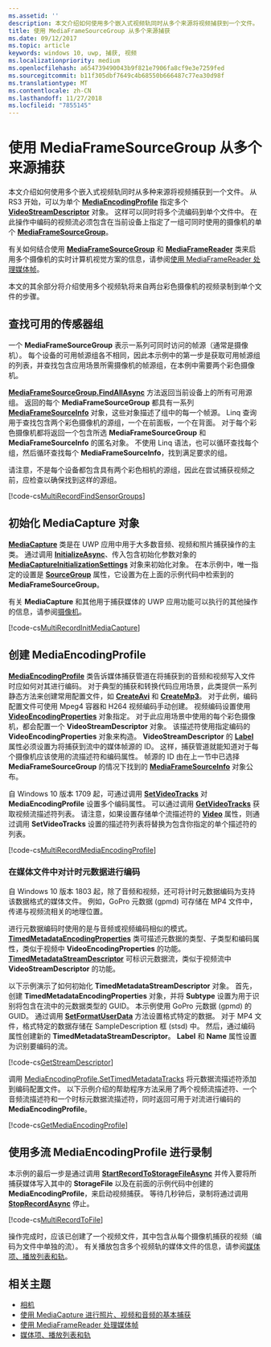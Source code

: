 ```yaml
---
ms.assetid: ''
description: 本文介绍如何使用多个嵌入式视频轨同时从多个来源将视频捕获到一个文件。
title: 使用 MediaFrameSourceGroup 从多个来源捕获
ms.date: 09/12/2017
ms.topic: article
keywords: windows 10, uwp, 捕获, 视频
ms.localizationpriority: medium
ms.openlocfilehash: a654739490043b9f821e7906fa8cf9e3e7259fed
ms.sourcegitcommit: b11f305dbf7649c4b68550b666487c77ea30d98f
ms.translationtype: MT
ms.contentlocale: zh-CN
ms.lasthandoff: 11/27/2018
ms.locfileid: "7855145"
---
```

# <a name="capture-from-multiple-sources-using-mediaframesourcegroup"></a>使用 MediaFrameSourceGroup 从多个来源捕获

本文介绍如何使用多个嵌入式视频轨同时从多种来源将视频捕获到一个文件。 从 RS3 开始，可以为单个 **[MediaEncodingProfile](https://docs.microsoft.com/uwp/api/windows.media.mediaproperties.mediaencodingprofile)** 指定多个 **[VideoStreamDescriptor](https://docs.microsoft.com/uwp/api/windows.media.core.videostreamdescriptor)** 对象。 这样可以同时将多个流编码到单个文件中。 在此操作中编码的视频流必须包含在当前设备上指定了一组可同时使用的摄像机的单个 **[MediaFrameSourceGroup](https://docs.microsoft.com/uwp/api/windows.media.capture.frames.mediaframesourcegroup)**。 

有关如何结合使用 **[MediaFrameSourceGroup](https://docs.microsoft.com/uwp/api/windows.media.capture.frames.mediaframesourcegroup)** 和 **[MediaFrameReader](https://docs.microsoft.com/uwp/api/windows.media.capture.frames.mediaframereader)** 类来启用多个摄像机的实时计算机视觉方案的信息，请参阅[使用 MediaFrameReader 处理媒体帧](process-media-frames-with-mediaframereader.md)。

本文的其余部分将介绍使用多个视频轨将来自两台彩色摄像机的视频录制到单个文件的步骤。

## <a name="find-available-sensor-groups"></a>查找可用的传感器组
一个 **MediaFrameSourceGroup** 表示一系列可同时访问的帧源（通常是摄像机）。 每个设备的可用帧源组各不相同，因此本示例中的第一步是获取可用帧源组的列表，并查找包含应用场景所需摄像机的帧源组，在本例中需要两个彩色摄像机。

**[MediaFrameSourceGroup.FindAllAsync](https://docs.microsoft.com/uwp/api/windows.media.capture.frames.mediaframesourcegroup.FindAllAsync)** 方法返回当前设备上的所有可用源组。 返回的每个 **MediaFrameSourceGroup** 都具有一系列 **[MediaFrameSourceInfo](https://docs.microsoft.com/uwp/api/windows.media.capture.frames.mediaframesourceinfo)** 对象，这些对象描述了组中的每一个帧源。 Linq 查询用于查找包含两个彩色摄像机的源组，一个在前面板，一个在背面。 对于每个彩色摄像机都将返回一个包含所选 **MediaFrameSourceGroup** 和 **MediaFrameSourceInfo** 的匿名对象。 不使用 Linq 语法，也可以循环查找每个组，然后循环查找每个 **MediaFrameSourceInfo**，找到满足要求的组。

请注意，不是每个设备都包含具有两个彩色相机的源组，因此在尝试捕获视频之前，应检查以确保找到这样的源组。

[!code-cs[MultiRecordFindSensorGroups](./code/SimpleCameraPreview_Win10/cs/MainPage.MultiRecord.xaml.cs#SnippetMultiRecordFindSensorGroups)]

## <a name="initialize-the-mediacapture-object"></a>初始化 MediaCapture 对象
**[MediaCapture](https://docs.microsoft.com/uwp/api/windows.media.capture.mediacapture)** 类是在 UWP 应用中用于大多数音频、视频和照片捕获操作的主类。 通过调用 **[InitializeAsync](https://docs.microsoft.com/uwp/api/windows.media.capture.mediacapture.InitializeAsync)**、传入包含初始化参数对象的 **[MediaCaptureInitializationSettings](https://docs.microsoft.com/uwp/api/windows.media.capture.mediacaptureinitializationsettings)** 对象来初始化对象。 在本示例中，唯一指定的设置是 **[SourceGroup](https://docs.microsoft.com/uwp/api/windows.media.capture.mediacaptureinitializationsettings.SourceGroup)** 属性，它设置为在上面的示例代码中检索到的 **MediaFrameSourceGroup**。

有关 **MediaCapture** 和其他用于捕获媒体的 UWP 应用功能可以执行的其他操作的信息，请参阅[摄像机](camera.md)。

[!code-cs[MultiRecordInitMediaCapture](./code/SimpleCameraPreview_Win10/cs/MainPage.MultiRecord.xaml.cs#SnippetMultiRecordInitMediaCapture)]

## <a name="create-a-mediaencodingprofile"></a>创建 MediaEncodingProfile
**[MediaEncodingProfile](https://docs.microsoft.com/uwp/api/windows.media.mediaproperties.mediaencodingprofile)** 类告诉媒体捕获管道在将捕获到的音频和视频写入文件时应如何对其进行编码。 对于典型的捕获和转换代码应用场景，此类提供一系列静态方法来创建常用配置文件，如 **[CreateAvi](https://docs.microsoft.com/uwp/api/windows.media.mediaproperties.mediaencodingprofile.createavi)** 和 **[CreateMp3](https://docs.microsoft.com/uwp/api/windows.media.mediaproperties.mediaencodingprofile.createmp3)**。 对于此例，编码配置文件可使用 Mpeg4 容器和 H264 视频编码手动创建。 视频编码设置使用 **[VideoEncodingProperties](https://docs.microsoft.com/uwp/api/windows.media.mediaproperties.videoencodingproperties)** 对象指定。 对于此应用场景中使用的每个彩色摄像机，都会配置一个 **VideoStreamDescriptor** 对象。 该描述符使用指定编码的 **VideoEncodingProperties** 对象来构造。 **VideoStreamDescriptor** 的 **[Label](https://docs.microsoft.com/uwp/api/windows.media.core.videostreamdescriptor.Label)** 属性必须设置为将捕获到流中的媒体帧源的 ID。 这样，捕获管道就能知道对于每个摄像机应该使用的流描述符和编码属性。 帧源的 ID 由在上一节中已选择 **MediaFrameSourceGroup** 的情况下找到的 **[MediaFrameSourceInfo](https://docs.microsoft.com/uwp/api/windows.media.capture.frames.mediaframesourceinfo)** 对象公布。


自 Windows 10 版本 1709 起，可通过调用 **[SetVideoTracks](https://docs.microsoft.com/uwp/api/windows.media.mediaproperties.mediaencodingprofile.setvideotracks)** 对 **MediaEncodingProfile** 设置多个编码属性。 可以通过调用 **[GetVideoTracks](https://docs.microsoft.com/uwp/api/windows.media.mediaproperties.mediaencodingprofile.GetVideoTracks)** 获取视频流描述符列表。 请注意，如果设置存储单个流描述符的 **[Video](https://docs.microsoft.com/uwp/api/windows.media.mediaproperties.mediaencodingprofile.Video)** 属性，则通过调用 **SetVideoTracks** 设置的描述符列表将替换为包含你指定的单个描述符的列表。


[!code-cs[MultiRecordMediaEncodingProfile](./code/SimpleCameraPreview_Win10/cs/MainPage.MultiRecord.xaml.cs#SnippetMultiRecordMediaEncodingProfile)]

### <a name="encode-timed-metadata-in-media-files"></a>在媒体文件中对计时元数据进行编码

自 Windows 10 版本 1803 起，除了音频和视频，还可将计时元数据编码为支持该数据格式的媒体文件。 例如，GoPro 元数据 (gpmd) 可存储在 MP4 文件中，传递与视频流相关的地理位置。 

进行元数据编码时使用的是与音频或视频编码相似的模式。 [**TimedMetadataEncodingProperties**](https://docs.microsoft.com/uwp/api/windows.media.mediaproperties.timedmetadataencodingproperties) 类可描述元数据的类型、子类型和编码属性，类似于视频中 **VideoEncodingProperties** 的功能。 [**TimedMetadataStreamDescriptor**](https://docs.microsoft.com/uwp/api/windows.media.core.timedmetadatastreamdescriptor) 可标识元数据流，类似于视频流中 **VideoStreamDescriptor** 的功能。  

以下示例演示了如何初始化 **TimedMetadataStreamDescriptor** 对象。 首先，创建 **TimedMetadataEncodingProperties** 对象，并将 **Subtype** 设置为用于识别将包含在流中的元数据类型的 GUID。 本示例使用 GoPro 元数据 (gpmd) 的 GUID。 通过调用 [**SetFormatUserData**](https://docs.microsoft.com/uwp/api/windows.media.mediaproperties.timedmetadataencodingproperties.setformatuserdata) 方法设置格式特定的数据。 对于 MP4 文件，格式特定的数据存储在 SampleDescription 框 (stsd) 中。 然后，通过编码属性创建新的 **TimedMetadataStreamDescriptor**。 **Label** 和 **Name** 属性设置为识别要编码的流。 

[!code-cs[GetStreamDescriptor](./code/SimpleCameraPreview_Win10/cs/MainPage.MultiRecord.xaml.cs#SnippetGetStreamDescriptor)]

调用 [MediaEncodingProfile.SetTimedMetadataTracks](**https://docs.microsoft.com/uwp/api/windows.media.mediaproperties.mediaencodingprofile.settimedmetadatatracks**) 将元数据流描述符添加到编码配置文件。 以下示例介绍的帮助程序方法采用了两个视频流描述符、一个音频流描述符和一个时标元数据流描述符，同时返回可用于对流进行编码的 **MediaEncodingProfile**。

[!code-cs[GetMediaEncodingProfile](./code/SimpleCameraPreview_Win10/cs/MainPage.MultiRecord.xaml.cs#SnippetGetMediaEncodingProfile)]

## <a name="record-using-the-multi-stream-mediaencodingprofile"></a>使用多流 MediaEncodingProfile 进行录制
本示例的最后一步是通过调用 **[StartRecordToStorageFileAsync](https://docs.microsoft.com/uwp/api/windows.media.capture.mediacapture.startrecordtostoragefileasync)** 并传入要将所捕获媒体写入其中的 **StorageFile** 以及在前面的示例代码中创建的 **MediaEncodingProfile**，来启动视频捕获。 等待几秒钟后，录制将通过调用 **[StopRecordAsync](https://docs.microsoft.com/uwp/api/windows.media.capture.mediacapture.StopRecordAsync)** 停止。

[!code-cs[MultiRecordToFile](./code/SimpleCameraPreview_Win10/cs/MainPage.MultiRecord.xaml.cs#SnippetMultiRecordToFile)]

操作完成时，应该已创建了一个视频文件，其中包含从每个摄像机捕获的视频（编码为文件中单独的流）。 有关播放包含多个视频轨的媒体文件的信息，请参阅[媒体项、播放列表和轨](media-playback-with-mediasource.md)。

## <a name="related-topics"></a>相关主题

* [相机](camera.md)
* [使用 MediaCapture 进行照片、视频和音频的基本捕获](basic-photo-video-and-audio-capture-with-MediaCapture.md)
* [使用 MediaFrameReader 处理媒体帧](process-media-frames-with-mediaframereader.md)
* [媒体项、播放列表和轨](media-playback-with-mediasource.md)


 

 




